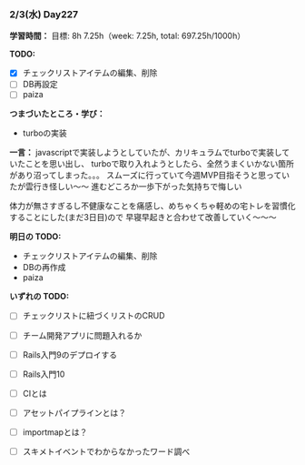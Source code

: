 ### 2/3(水) Day227

**学習時間：**
目標: 8h
7.25h（week: 7.25h, total: 697.25h/1000h）

**TODO:**
- [x] チェックリストアイテムの編集、削除
- [ ] DB再設定
- [ ] paiza

**つまづいたところ・学び：**
- turboの実装

**一言：**
javascriptで実装しようとしていたが、カリキュラムでturboで実装していたことを思い出し、
turboで取り入れようとしたら、全然うまくいかない箇所があり沼ってしまった。。。
スムーズに行っていて今週MVP目指そうと思っていたが雲行き怪しい〜〜
進むどころか一歩下がった気持ちで悔しい

体力が無さすぎるし不健康なことを痛感し、めちゃくちゃ軽めの宅トレを習慣化することにした(まだ3日目)ので
早寝早起きと合わせて改善していく〜〜〜

**明日の TODO:**
- チェックリストアイテムの編集、削除
- DBの再作成
- paiza

**いずれの TODO:**
- [ ] チェックリストに紐づくリストのCRUD
- [ ] チーム開発アプリに問題入れるか

- [ ] Rails入門9のデプロイする
- [ ] Rails入門10
- [ ] CIとは
- [ ] アセットパイプラインとは？
- [ ] importmapとは？
- [ ] スキメトイベントでわからなかったワード調べ
